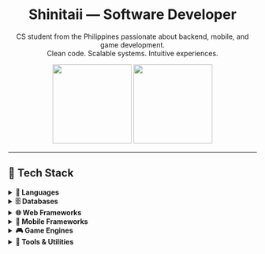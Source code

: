 <h1 align="center">Shinitaii — Software Developer</h1>
<p align="center">
  CS student from the Philippines passionate about backend, mobile, and game development.<br/>
  Clean code. Scalable systems. Intuitive experiences.
</p>

<div align="center">
  <img height="160em" src="https://github-readme-stats.vercel.app/api?username=Shinitaii&show_icons=true&count_private=true&theme=dracula&hide=issues&hide_border=true" />
  <img height="160em" src="https://github-readme-stats.vercel.app/api/top-langs/?username=Shinitaii&layout=compact&theme=dracula&hide_border=true" />
</div>

---

## 🧰 Tech Stack

<details>
<summary><b>📝 Languages</b></summary>
<br/>

<table> <tr align="center"> <td><img src="https://cdn.jsdelivr.net/gh/devicons/devicon/icons/java/java-original.svg" height="30"><br/>Java</td> <td><img src="https://cdn.jsdelivr.net/gh/devicons/devicon/icons/csharp/csharp-original.svg" height="30"><br/>C#</td> <td><img src="https://cdn.jsdelivr.net/gh/devicons/devicon/icons/javascript/javascript-original.svg" height="30"><br/>JavaScript</td> <td><img src="https://cdn.jsdelivr.net/gh/devicons/devicon/icons/typescript/typescript-original.svg" height="30"><br/>TypeScript</td> <td><img src="https://cdn.jsdelivr.net/gh/devicons/devicon/icons/dart/dart-original.svg" height="30"><br/>Dart</td> <td><img src="https://cdn.jsdelivr.net/gh/devicons/devicon/icons/python/python-original.svg" height="30"><br/>Python</td> <td><img src="https://cdn.jsdelivr.net/gh/devicons/devicon/icons/html5/html5-original.svg" height="30"><br/>HTML</td> <td><img src="https://cdn.jsdelivr.net/gh/devicons/devicon/icons/css3/css3-original.svg" height="30"><br/>CSS</td><td> <img src="https://cdn.jsdelivr.net/gh/devicons/devicon/icons/php/php-original.svg" height="30"> <br />PHP</td><td> <img src="https://cdn.jsdelivr.net/gh/devicons/devicon/icons/kotlin/kotlin-original.svg" height="30"> <br />Kotlin</td></tr> </table>
</details>


<details>
<summary><b>🗄️ Databases</b></summary>
<br/>
<table> <tr align="center"> <td><img src="https://cdn.jsdelivr.net/gh/devicons/devicon/icons/mysql/mysql-original.svg" height="30"><br/>MySQL</td> <td><img src="https://cdn.jsdelivr.net/gh/devicons/devicon/icons/postgresql/postgresql-original.svg" height="30"><br/>PostgreSQL</td> <td><img src="https://cdn.jsdelivr.net/gh/devicons/devicon/icons/sqldeveloper/sqldeveloper-original.svg" height="30"><br/>SQL Developer</td> <td><img src="https://cdn.jsdelivr.net/gh/devicons/devicon/icons/mongodb/mongodb-original.svg" height="30"><br/>MongoDB</td> <td><img src="https://cdn.jsdelivr.net/gh/devicons/devicon/icons/firebase/firebase-original.svg" height="30"><br/>Firebase</td> </tr> </table>
</details>

<details>
<summary><b>🌐 Web Frameworks</b></summary>
<br/>
<table> <tr align="center"> <td><img src="https://cdn.jsdelivr.net/gh/devicons/devicon/icons/express/express-original.svg" height="30"><br/>Express</td> <td><img src="https://cdn.jsdelivr.net/gh/devicons/devicon/icons/react/react-original.svg" height="30"><br/>React</td> <td><img src="https://cdn.jsdelivr.net/gh/devicons/devicon/icons/nextjs/nextjs-original.svg" height="30"><br/>Next.js</td> <td><img src="https://cdn.jsdelivr.net/gh/devicons/devicon/icons/svelte/svelte-original.svg" height="30"><br/>Svelte</td> <td> <img src="https://cdn.jsdelivr.net/gh/devicons/devicon/icons/codeigniter/codeigniter-plain.svg" height="30"> <br />CodeIgniter</td>
<td> <img src="https://cdn.jsdelivr.net/gh/devicons/devicon/icons/spring/spring-original.svg" height="30"> <br />Spring Boot</td></tr> </table>
</details>

<details>
<summary><b>📱 Mobile Frameworks</b></summary>
<br/>
<table> <tr align="center"> <td><img src="https://cdn.jsdelivr.net/gh/devicons/devicon/icons/flutter/flutter-original.svg" height="30"><br/>Flutter</td> </tr> </table>
</details>

<details>
<summary><b>🎮 Game Engines</b></summary>
<br/>
<table> <tr align="center"> <td><img src="https://cdn.jsdelivr.net/gh/devicons/devicon/icons/unity/unity-original.svg" height="30"><br/>Unity</td> <td><img src="https://cdn.jsdelivr.net/gh/devicons/devicon/icons/godot/godot-original.svg" height="30"><br/>Godot</td> </tr> </table>
</details>

<details>
<summary><b>🔧 Tools & Utilities</b></summary>
<br/>
<table> <tr align="center"> <td><img src="https://cdn.jsdelivr.net/gh/devicons/devicon/icons/docker/docker-original.svg" height="30"><br/>Docker</td> <td><img src="https://cdn.jsdelivr.net/gh/devicons/devicon/icons/nodejs/nodejs-original.svg" height="30"><br/>Node.js</td> <td><img src="https://cdn.jsdelivr.net/gh/devicons/devicon/icons/npm/npm-original-wordmark.svg" height="30"><br/>npm</td> <td><img src="https://cdn.jsdelivr.net/gh/devicons/devicon/icons/composer/composer-original.svg" height="30"><br/>Composer</td> <td><img src="https://cdn.jsdelivr.net/gh/devicons/devicon/icons/git/git-original.svg" height="30"><br/>Git</td> <td><img src="https://cdn.jsdelivr.net/gh/devicons/devicon/icons/postman/postman-original.svg" height="30"><br/>Postman</td> <td><img src="https://cdn.jsdelivr.net/gh/devicons/devicon/icons/vscode/vscode-original.svg" height="30"><br/>VS Code</td> <td><img src="https://cdn.jsdelivr.net/gh/devicons/devicon/icons/androidstudio/androidstudio-original.svg" height="30"><br/>Android Studio</td> <td><img src="https://cdn.jsdelivr.net/gh/devicons/devicon/icons/intellij/intellij-original.svg" height="30"><br/>IntelliJ</td><td>
      <img src="https://cdn.jsdelivr.net/gh/devicons/devicon/icons/visualstudio/visualstudio-plain.svg" height="30">
      <br />Visual Studio
    </td> <td>
      <img src="https://cdn.jsdelivr.net/gh/devicons/devicon/icons/maven/maven-original.svg" height="30">
      <br />Maven
    </td></tr> </table>
</details>





